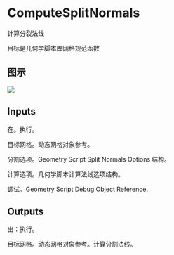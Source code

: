# ComputeSplitNormals

计算分裂法线

目标是几何学脚本库网格规范函数

## 图示

![]($-20221218-19122202.png)

## Inputs

在。执行。

目标网格。动态网格对象参考。

分割选项。Geometry Script Split Normals Options 结构。

计算选项。几何学脚本计算法线选项结构。

调试。Geometry Script Debug Object Reference.  

## Outputs

出：执行。

目标网格。动态网格对象参考。计算分割法线。
